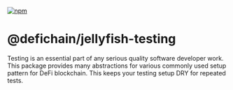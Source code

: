 [![npm](https://img.shields.io/npm/v/@defichain/jellyfish-testing)](https://www.npmjs.com/package/@defichain/jellyfish-testing/v/latest)

# @defichain/jellyfish-testing

Testing is an essential part of any serious quality software developer work. This package provides many abstractions for
various commonly used setup pattern for DeFi blockchain. This keeps your testing setup DRY for repeated tests.

